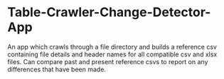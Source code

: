 # Table-Crawler-Change-Detector-App
 An app which crawls through a file directory and builds a reference csv containing file details and header names for all compatible csv and xlsx files. Can compare past and present reference csvs to report on any differences that have been made. 
